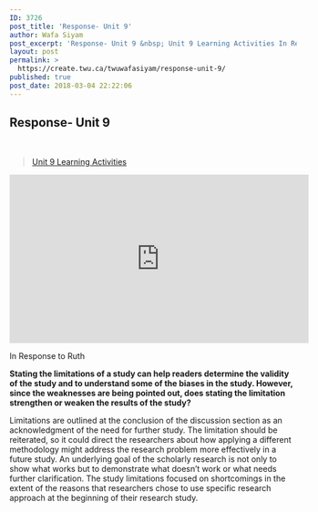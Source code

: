 ```yaml
---
ID: 3726
post_title: 'Response- Unit 9'
author: Wafa Siyam
post_excerpt: 'Response- Unit 9 &nbsp; Unit 9 Learning Activities In Response to Ruth Stating the limitations of a study can help readers determine the validity of the study and to understand some of the biases in the study. However, since the weaknesses are being pointed out, does stating the limitation strengthen or weaken the results of &hellip; <p><a href="https://create.twu.ca/twuwafasiyam/response-unit-9/">Continue reading<span> "Response- Unit 9"</span></a></p>'
layout: post
permalink: >
  https://create.twu.ca/twuwafasiyam/response-unit-9/
published: true
post_date: 2018-03-04 22:22:06
---
```

<h2><strong>Response- Unit 9</strong></h2>
<p>&nbsp;</p>
<blockquote class="wp-embedded-content" data-secret="ec510tNtAN"><p><a href="https://create.twu.ca/ldrs591-sp18/unit-9-learning-activities/">Unit 9 Learning Activities</a></p></blockquote>
<p><iframe class="wp-embedded-content" sandbox="allow-scripts" security="restricted" src="https://create.twu.ca/ldrs591-sp18/unit-9-learning-activities/embed/#?secret=ec510tNtAN" data-secret="ec510tNtAN" width="525" height="296" title="&#8220;Unit 9 Learning Activities&#8221; &#8212; Leadership 591: Scholarly Inquiry" frameborder="0" marginwidth="0" marginheight="0" scrolling="no"></iframe></p>
<p>In Response to Ruth</p>
<p><strong>Stating the limitations of a study can help readers determine the validity of the study and to understand some of the biases in the study. However, since the weaknesses are being pointed out, does stating the limitation strengthen or weaken the results of the study? </strong></p>
<p>Limitations are outlined at the conclusion of the discussion section as an acknowledgment of the need for further study. The limitation should be reiterated, so it could direct the researchers about how applying a different methodology might address the research problem more effectively in a future study. An underlying goal of the scholarly research is not only to show what works but to demonstrate what doesn&#8217;t work or what needs further clarification. The study limitations focused on shortcomings in the extent of the reasons that researchers chose to use specific research approach at the beginning of their research study.</p>
<p>&nbsp;</p>